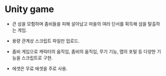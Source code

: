 # Unity game
 
+ 큰 섬을 모험하며 좀비들을 피해 살아남고 마을의 여러 단서를 획득해 섬을 탈출하는 게임.

+ 용량 관계상 스크립트 파일만 업로드.

+ 좀비 게임으로 캐릭터의 움직임, 좀비의 움직임, 무기 기능, 맵의 포털 등 다양한 기능을 스크립트로 구현.

+ 에셋은 무료 에셋을 주로 사용.

